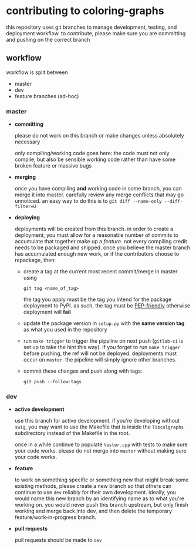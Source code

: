 # contributing to coloring-graphs

this repository uses git branches to manage development, testing,
and deployment workflow. to contribute, please make sure you are
committing and pushing on the correct branch

## workflow

workflow is split between
- master
- dev
- feature branches (ad-hoc)

### master

- **committing**

  please do not work on this branch or make changes unless absolutely
  necessary

  only compiling/working code goes here:
  the code must not only compile, but also be sensible working code 
  rather than have some broken feature or massive bugs
  
- **merging**

  once you have compiling **and** working code in some branch, you can
  merge it into master. carefully review any merge conflicts that may
  go unnoticed. an easy way to do this is to
  `git diff --name-only --diff-filter=U`
  
- **deploying**
  
  deployments will be created from this branch. in order to create a
  deployment, you must allow for a reasonable number of commits to
  accumulate that together make up a *feature*. not every compiling
  credit needs to be packaged and shipped. once you believe the master
  branch has accumulated enough new work, or if the contributors choose
  to repackage, then:
  - create a tag at the current most recent commit/merge in master using
      
    `git tag <name_of_tag>`
    
    the tag you apply must be the tag you intend for the package deployment
    to PyPI. as such, the tag must be [PEP-friendly](https://www.python.org/dev/peps/pep-0425/)
    otherwise deployment will **fail**
  
  - update the package version in `setup.py` with the **same version tag**
    as what you used in the repository
    
  - run `make trigger` to trigger the pipeline on next push (`gitlab-ci`
    is set up to take the hint this way). if you forget to run `make trigger`
    before pushing, the ref will not be deployed.
    deployments must occur on `master`. the pipeline will simply ignore other
    branches.
    
  - commit these changes and push along with tags:
    
    `git push --follow-tags`
    
### dev

- **active development**

  use this branch for active development. if you're developing without `swig`,
  you may want to use the Makefile that is inside the `libcolgraphs` subdirectory
  instead of the Makefile in the root.
  
  once in a while continue to populate `tester.cpp` with tests to make sure your
  code works. please do not merge into `master` without making sure your code works.
  
  
  
- **feature**

  to work on something specific or something new that might break some existing
  methods, please create a new branch so that others can continue to use `dev`
  reliably for their own development. ideally, you would name this new branch by
  an identifying name as to what you're working on. you would never push this
  branch upstream, but only finish working and merge back into dev, and then delete
  the temporary feature/work-in-progress branch.
  
- **pull requests**

  pull requests should be made to `dev`
